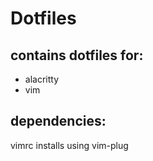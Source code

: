# Dotfiles

## contains dotfiles for:
- alacritty
- vim

## dependencies:
vimrc installs using vim-plug
